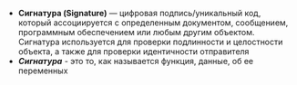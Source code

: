 + **Сигнатура (Signature)** — цифровая подпись/уникальный код, который ассоциируется с определенным документом, сообщением, программным обеспечением или любым другим объектом. Сигнатура используется для проверки подлинности и целостности объекта, а также для проверки идентичности отправителя
+ ***Сигнатура*** - это то, как называется функция, данные, об ее переменных